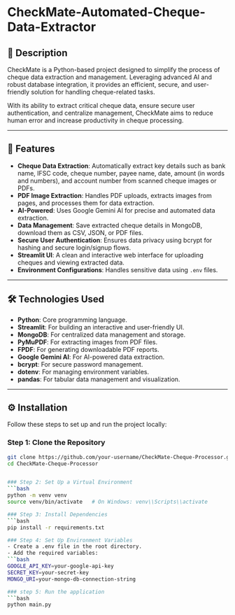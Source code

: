 # CheckMate-Automated-Cheque-Data-Extractor

## 📝 Description
CheckMate is a Python-based project designed to simplify the process of cheque data extraction and management. Leveraging advanced AI and robust database integration, it provides an efficient, secure, and user-friendly solution for handling cheque-related tasks.

With its ability to extract critical cheque data, ensure secure user authentication, and centralize management, CheckMate aims to reduce human error and increase productivity in cheque processing.

---

## 🚀 Features
- **Cheque Data Extraction**: Automatically extract key details such as bank name, IFSC code, cheque number, payee name, date, amount (in words and numbers), and account number from scanned cheque images or PDFs.
- **PDF Image Extraction**: Handles PDF uploads, extracts images from pages, and processes them for data extraction.
- **AI-Powered**: Uses Google Gemini AI for precise and automated data extraction.
- **Data Management**: Save extracted cheque details in MongoDB, download them as CSV, JSON, or PDF files.
- **Secure User Authentication**: Ensures data privacy using bcrypt for hashing and secure login/signup flows.
- **Streamlit UI**: A clean and interactive web interface for uploading cheques and viewing extracted data.
- **Environment Configurations**: Handles sensitive data using `.env` files.

---

## 🛠️ Technologies Used
- **Python**: Core programming language.
- **Streamlit**: For building an interactive and user-friendly UI.
- **MongoDB**: For centralized data management and storage.
- **PyMuPDF**: For extracting images from PDF files.
- **FPDF**: For generating downloadable PDF reports.
- **Google Gemini AI**: For AI-powered data extraction.
- **bcrypt**: For secure password management.
- **dotenv**: For managing environment variables.
- **pandas**: For tabular data management and visualization.

---

## ⚙️ Installation
Follow these steps to set up and run the project locally:

### Step 1: Clone the Repository
```bash
git clone https://github.com/your-username/CheckMate-Cheque-Processor.git
cd CheckMate-Cheque-Processor


### Step 2: Set Up a Virtual Environment
```bash
python -m venv venv
source venv/bin/activate   # On Windows: venv\\Scripts\\activate

### Step 3: Install Dependencies
```bash
pip install -r requirements.txt

### Step 4: Set Up Environment Variables
- Create a .env file in the root directory.
- Add the required variables:
```bash
GOOGLE_API_KEY=your-google-api-key
SECRET_KEY=your-secret-key
MONGO_URI=your-mongo-db-connection-string

### step 5: Run the application
```bash
python main.py



